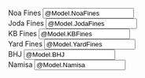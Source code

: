 <div class="row g-2 mb-3"> <!-- g-2 gives gutter spacing between columns -->
    <div class="col-md-2">
        <label for="NoaFines" class="form-label">Noa Fines</label>
        <input type="text" class="form-control" id="NoaFines" name="NoaFines" value="@Model.NoaFines" onblur="IOFinesSum()" autocomplete="off">
    </div>
    <div class="col-md-2">
        <label for="JodaFines" class="form-label">Joda Fines</label>
        <input type="text" class="form-control" id="JodaFines" name="JodaFines" value="@Model.JodaFines" onblur="IOFinesSum()" autocomplete="off">
    </div>
    <div class="col-md-2">
        <label for="KBFines" class="form-label">KB Fines</label>
        <input type="text" class="form-control" id="KBFines" name="KBFines" value="@Model.KBFines" onblur="IOFinesSum()" autocomplete="off">
    </div>
    <div class="col-md-2">
        <label for="YardFines" class="form-label">Yard Fines</label>
        <input type="text" class="form-control" id="YardFines" name="YardFines" value="@Model.YardFines" onblur="IOFinesSum()" autocomplete="off">
    </div>
    <div class="col-md-2">
        <label for="BHJ" class="form-label">BHJ</label>
        <input type="text" class="form-control" id="BHJ" name="BHJ" value="@Model.BHJ" onblur="IOFinesSum()" autocomplete="off">
    </div>
    <div class="col-md-2">
        <label for="Namisa" class="form-label">Namisa</label>
        <input type="text" class="form-control" id="Namisa" name="Namisa" value="@Model.Namisa" onblur="IMPOreFinesSum()" autocomplete="off">
    </div>
</div>
